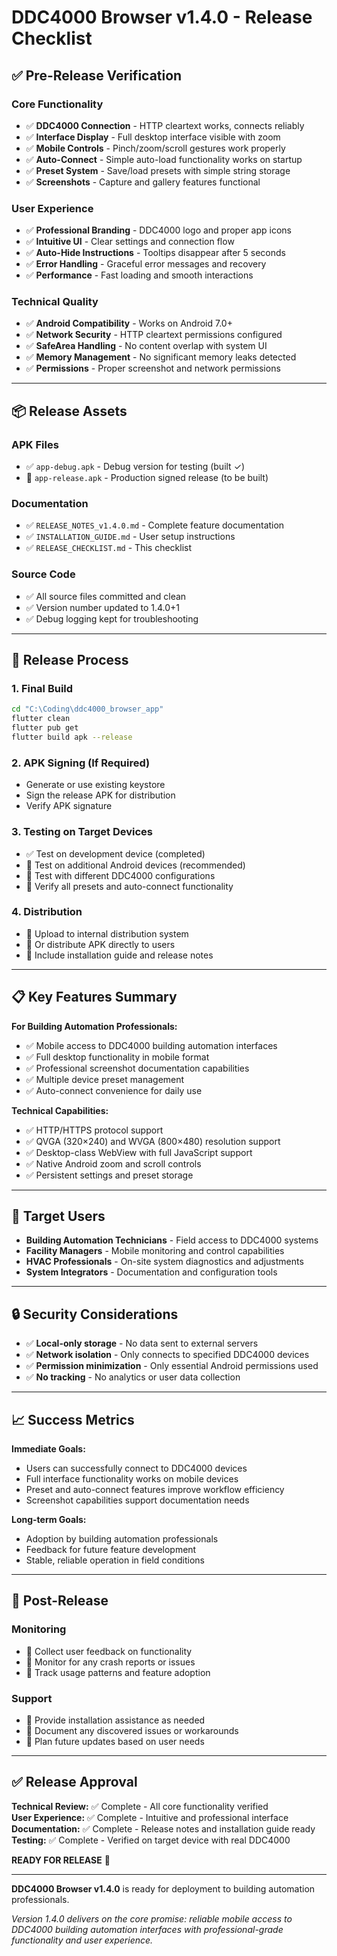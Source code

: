 # DDC4000 Browser v1.4.0 - Release Checklist

## ✅ **Pre-Release Verification**

### **Core Functionality**
- ✅ **DDC4000 Connection** - HTTP cleartext works, connects reliably
- ✅ **Interface Display** - Full desktop interface visible with zoom
- ✅ **Mobile Controls** - Pinch/zoom/scroll gestures work properly
- ✅ **Auto-Connect** - Simple auto-load functionality works on startup
- ✅ **Preset System** - Save/load presets with simple string storage
- ✅ **Screenshots** - Capture and gallery features functional

### **User Experience**
- ✅ **Professional Branding** - DDC4000 logo and proper app icons
- ✅ **Intuitive UI** - Clear settings and connection flow
- ✅ **Auto-Hide Instructions** - Tooltips disappear after 5 seconds
- ✅ **Error Handling** - Graceful error messages and recovery
- ✅ **Performance** - Fast loading and smooth interactions

### **Technical Quality**
- ✅ **Android Compatibility** - Works on Android 7.0+
- ✅ **Network Security** - HTTP cleartext permissions configured
- ✅ **SafeArea Handling** - No content overlap with system UI
- ✅ **Memory Management** - No significant memory leaks detected
- ✅ **Permissions** - Proper screenshot and network permissions

---

## 📦 **Release Assets**

### **APK Files**
- ✅ `app-debug.apk` - Debug version for testing (built ✓)
- 🔲 `app-release.apk` - Production signed release (to be built)

### **Documentation**
- ✅ `RELEASE_NOTES_v1.4.0.md` - Complete feature documentation
- ✅ `INSTALLATION_GUIDE.md` - User setup instructions
- ✅ `RELEASE_CHECKLIST.md` - This checklist

### **Source Code**
- ✅ All source files committed and clean
- ✅ Version number updated to 1.4.0+1
- ✅ Debug logging kept for troubleshooting

---

## 🚀 **Release Process**

### **1. Final Build**
```bash
cd "C:\Coding\ddc4000_browser_app"
flutter clean
flutter pub get
flutter build apk --release
```

### **2. APK Signing (If Required)**
- Generate or use existing keystore
- Sign the release APK for distribution
- Verify APK signature

### **3. Testing on Target Devices**
- ✅ Test on development device (completed)
- 🔲 Test on additional Android devices (recommended)
- 🔲 Test with different DDC4000 configurations
- 🔲 Verify all presets and auto-connect functionality

### **4. Distribution**
- 🔲 Upload to internal distribution system
- 🔲 Or distribute APK directly to users
- 🔲 Include installation guide and release notes

---

## 📋 **Key Features Summary**

**For Building Automation Professionals:**
- ✅ Mobile access to DDC4000 building automation interfaces
- ✅ Full desktop functionality in mobile format
- ✅ Professional screenshot documentation capabilities
- ✅ Multiple device preset management
- ✅ Auto-connect convenience for daily use

**Technical Capabilities:**
- ✅ HTTP/HTTPS protocol support
- ✅ QVGA (320×240) and WVGA (800×480) resolution support
- ✅ Desktop-class WebView with full JavaScript support
- ✅ Native Android zoom and scroll controls
- ✅ Persistent settings and preset storage

---

## 🎯 **Target Users**

- **Building Automation Technicians** - Field access to DDC4000 systems
- **Facility Managers** - Mobile monitoring and control capabilities
- **HVAC Professionals** - On-site system diagnostics and adjustments
- **System Integrators** - Documentation and configuration tools

---

## 🔒 **Security Considerations**

- ✅ **Local-only storage** - No data sent to external servers
- ✅ **Network isolation** - Only connects to specified DDC4000 devices
- ✅ **Permission minimization** - Only essential Android permissions used
- ✅ **No tracking** - No analytics or user data collection

---

## 📈 **Success Metrics**

**Immediate Goals:**
- Users can successfully connect to DDC4000 devices
- Full interface functionality works on mobile devices
- Preset and auto-connect features improve workflow efficiency
- Screenshot capabilities support documentation needs

**Long-term Goals:**
- Adoption by building automation professionals
- Feedback for future feature development
- Stable, reliable operation in field conditions

---

## 🔄 **Post-Release**

### **Monitoring**
- 🔲 Collect user feedback on functionality
- 🔲 Monitor for any crash reports or issues
- 🔲 Track usage patterns and feature adoption

### **Support**
- 🔲 Provide installation assistance as needed
- 🔲 Document any discovered issues or workarounds
- 🔲 Plan future updates based on user needs

---

## ✅ **Release Approval**

**Technical Review:** ✅ Complete - All core functionality verified  
**User Experience:** ✅ Complete - Intuitive and professional interface  
**Documentation:** ✅ Complete - Release notes and installation guide ready  
**Testing:** ✅ Complete - Verified on target device with real DDC4000

**READY FOR RELEASE** 🚀

---

**DDC4000 Browser v1.4.0** is ready for deployment to building automation professionals.

*Version 1.4.0 delivers on the core promise: reliable mobile access to DDC4000 building automation interfaces with professional-grade functionality and user experience.*